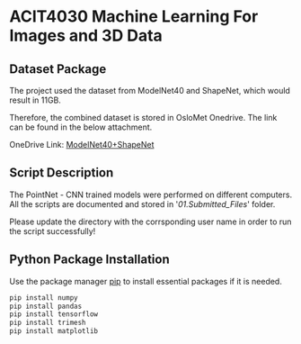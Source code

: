 # ACIT4030 Machine Learning For Images and 3D Data

## Dataset Package

The project used the dataset from ModelNet40 and ShapeNet, which would result in 11GB.

Therefore, the combined dataset is stored in OsloMet Onedrive. The link can be found in the below attachment.

OneDrive Link: [ModelNet40+ShapeNet](https://hioa365-my.sharepoint.com/:f:/g/personal/s371145_oslomet_no/EmG1X7M9udFGiRuH8zP7zPABjvtgTVy4Ge6-lSa0a21cqQ)

## Script Description
The PointNet - CNN trained models were performed on different computers. All the scripts are documented and stored in '*01.Submitted_Files*' folder.

Please update the directory with the corrsponding user name in order to run the script successfully!

## Python Package Installation
Use the package manager [pip](https://pip.pypa.io/en/stable/) to install essential packages if it is needed.
````bash 
pip install numpy
pip install pandas
pip install tensorflow
pip install trimesh
pip install matplotlib
````
